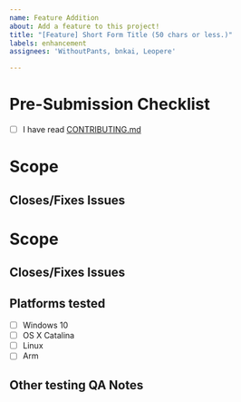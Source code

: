 ```yaml
---
name: Feature Addition
about: Add a feature to this project!
title: "[Feature] Short Form Title (50 chars or less.)"
labels: enhancement
assignees: 'WithoutPants, bnkai, Leopere'

---
```

<!-- Please make sure to read https://github.com/stashapp/stash/docs/CONTRIBUTING.md and check that you understand and have followed it as best as possible -->
# Pre-Submission Checklist
* [ ] I have read [CONTRIBUTING.md](/docs/CONTRIBUTING.md)

<!-- Explain what your feature does in a short paragraph. -->
# Scope

<!-- Declare any issues by typing `fixes #1` or `closes #1` for example so that the automation can kick in when this is merged -->
## Closes/Fixes Issues

<!-- Explain what your feature does in a short paragraph. -->
# Scope

<!-- Declare any issues by typing `fixes #1` or `closes #1` for example so that the automation can kick in when this is merged -->
## Closes/Fixes Issues


<!-- Please check off what of our main supported platforms have you tested this code change on. -->
## Platforms tested
* [ ] Windows 10
* [ ] OS X Catalina
* [ ] Linux
* [ ] Arm

<!-- What have you tested specifically and what possible impacts/areas there are that may need retesting by others. -->
## Other testing QA Notes
